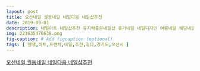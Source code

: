 ```yaml
---
layout: post
title: 오산네일 궐동네일 네일다움 네일샵추천
date: 2019-09-01
description: 네일아트 네일샵추천 유지력좋은네일샵 휴가네일 네일디자인 여름네일 웨딩네일 젤네일 가을네일 봄네일 꽃네일 스와네일 스톤네일 무광네일 형광네일 오산네일 동탄네일 병점네일 궐동네일 
img: 221635476638.png
fig-caption: # Add figcaption (optional)
tags: [ 땡땡,하트,프렌치,네일,추천,일다,경기도,오산시 ]
---
```

[오산네일 궐동네일 네일다움 네일샵추천](https://blog.naver.com/cjswofkrn2?Redirect=Log&logNo=221635476638)